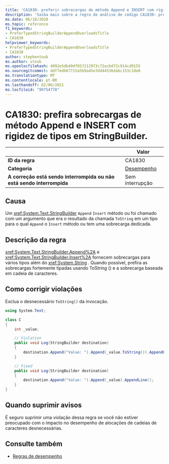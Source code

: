 ```yaml
---
title: 'CA1830: preferir sobrecargas de método Append e INSERT com rigidez de tipos no StringBuilder (análise de código)'
description: 'Saiba mais sobre a regra de análise de código CA1830: prefira as sobrecargas de método Append e INSERT com rigidez de tipos em StringBuilder'
ms.date: 06/18/2020
ms.topic: reference
f1_keywords:
- PreferTypedStringBuilderAppendOverloadsTitle
- CA1830
helpviewer_keywords:
- PreferTypedStringBuilderAppendOverloadsTitle
- CA1830
author: stephentoub
ms.author: stoub
ms.openlocfilehash: 4992e5db49df857212973c72acbd72c914cd9155
ms.sourcegitcommit: ddf7edb67715a5b9a45e3dd44536dabc153c1de0
ms.translationtype: MT
ms.contentlocale: pt-BR
ms.lasthandoff: 02/06/2021
ms.locfileid: "99754778"
---
```

# <a name="ca1830-prefer-strongly-typed-append-and-insert-method-overloads-on-stringbuilder"></a>CA1830: prefira sobrecargas de método Append e INSERT com rigidez de tipos em StringBuilder.

| | Valor |
|-|-|
| **ID da regra** |CA1830|
| **Categoria** |[Desempenho](performance-warnings.md)|
| **A correção está sendo interrompida ou não está sendo interrompida** |Sem interrupção|

## <a name="cause"></a>Causa

Um <xref:System.Text.StringBuilder> `Append` `Insert` método ou foi chamado com um argumento que era o resultado da chamada `ToString` em um tipo para o qual `Append` o `Insert` método ou tem uma sobrecarga dedicada.

## <a name="rule-description"></a>Descrição da regra

<xref:System.Text.StringBuilder.Append%2A> e <xref:System.Text.StringBuilder.Insert%2A> fornecem sobrecargas para vários tipos além do <xref:System.String> .  Quando possível, prefira as sobrecargas fortemente tipadas usando ToString () e a sobrecarga baseada em cadeia de caracteres.

## <a name="how-to-fix-violations"></a>Como corrigir violações

Exclua o desnecessário `ToString()` da invocação.

```csharp
using System.Text;

class C
{
    int _value;

    // Violation
    public void Log(StringBuilder destination)
    {
        destination.Append("Value: ").Append(_value.ToString()).AppendLine();
    }

    // Fixed
    public void Log(StringBuilder destination)
    {
        destination.Append("Value: ").Append(_value).AppendLine();
    }
}
```

## <a name="when-to-suppress-warnings"></a>Quando suprimir avisos

É seguro suprimir uma violação dessa regra se você não estiver preocupado com o impacto no desempenho de alocações de cadeias de caracteres desnecessárias.

## <a name="see-also"></a>Consulte também

- [Regras de desempenho](performance-warnings.md)
